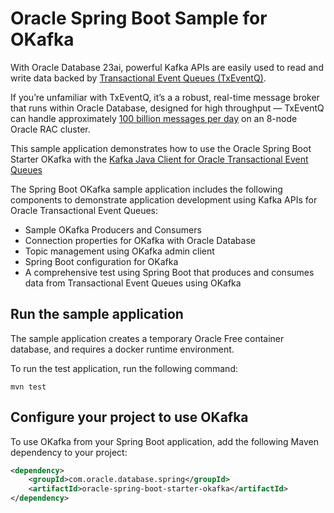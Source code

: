 # Oracle Spring Boot Sample for OKafka

With Oracle Database 23ai, powerful Kafka APIs are easily used to read and write data backed by [Transactional Event Queues (TxEventQ)](https://docs.oracle.com/en/database/oracle/oracle-database/21/adque/aq-introduction.html).

If you’re unfamiliar with TxEventQ, it’s a a robust, real-time message broker that runs within Oracle Database, designed for high throughput — TxEventQ can handle approximately [100 billion messages per day](https://www.oracle.com/database/advanced-queuing/) on an 8-node Oracle RAC cluster.

This sample application demonstrates how to use the Oracle Spring Boot Starter OKafka with the [Kafka Java Client for Oracle Transactional Event Queues](https://github.com/oracle/okafka)

The Spring Boot OKafka sample application includes the following components to demonstrate application development using Kafka APIs for Oracle Transactional Event Queues:

- Sample OKafka Producers and Consumers
- Connection properties for OKafka with Oracle Database
- Topic management using OKafka admin client
- Spring Boot configuration for OKafka
- A comprehensive test using Spring Boot that produces and consumes data from Transactional Event Queues using OKafka

## Run the sample application

The sample application creates a temporary Oracle Free container database, and requires a docker runtime environment.

To run the test application, run the following command:

```shell
mvn test
```

## Configure your project to use OKafka

To use OKafka from your Spring Boot application, add the following Maven dependency to your project:

```xml
<dependency>
    <groupId>com.oracle.database.spring</groupId>
    <artifactId>oracle-spring-boot-starter-okafka</artifactId>
</dependency>
```
